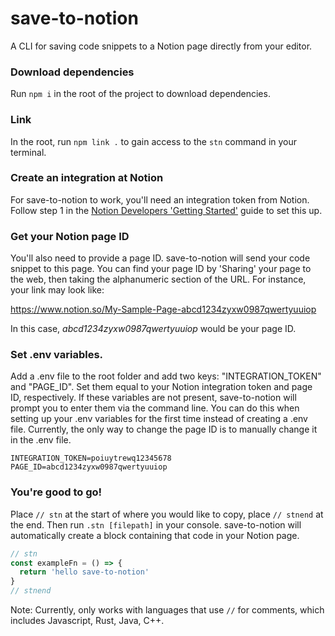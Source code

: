 # save-to-notion
A CLI for saving code snippets to a Notion page directly from your editor.

### Download dependencies
Run `npm i` in the root of the project to download dependencies.

### Link 
In the root, run `npm link .` to gain access to the `stn` command in your terminal.

### Create an integration at Notion
For save-to-notion to work, you'll need an integration token from Notion. Follow step 1 in the [Notion Developers 'Getting Started'](https://developers.notion.com/docs/getting-started) guide to set this up.

### Get your Notion page ID
You'll also need to provide a page ID. save-to-notion will send your code snippet to this page. You can find your page ID by 'Sharing' your page to the web, then taking the alphanumeric section of the URL. For instance, your link may look like:  

https://www.notion.so/My-Sample-Page-abcd1234zyxw0987qwertyuuiop

In this case, *abcd1234zyxw0987qwertyuuiop* would be your page ID. 

### Set .env variables.
Add a .env file to the root folder and add two keys: "INTEGRATION_TOKEN" and "PAGE_ID". Set them equal to your Notion integration token and page ID, respectively. If these variables are not present, save-to-notion will prompt you to enter them via the command line. You can do this when setting up your .env variables for the first time instead of creating a .env file. Currently, the only way to change the page ID is to manually change it in the .env file. 

```
INTEGRATION_TOKEN=poiuytrewq12345678
PAGE_ID=abcd1234zyxw0987qwertyuuiop
```

### You're good to go!
Place `// stn` at the start of where you would like to copy, place `// stnend` at the end. Then run `.stn [filepath]` in your console. save-to-notion will automatically create a block containing that code in your Notion page. 

```javascript
// stn
const exampleFn = () => {
  return 'hello save-to-notion'
}
// stnend
```

Note: Currently, only works with languages that use `//` for comments, which includes Javascript, Rust, Java, C++.
